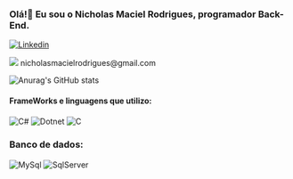 ### Olá!👋 Eu sou o Nicholas Maciel Rodrigues, programador Back-End.

[![Linkedin](https://img.shields.io/badge/LinkedIn-0077B5?style=for-the-badge&logo=linkedin&logoColor=white)](https://www.linkedin.com/in/nicholas-maciel-rodrigues-521528256/)

<img src="https://img.icons8.com/?size=100&id=ho8QlOYvMuG3&format=png&color=000000" href="nicholasmacielrodrigues@gmail.com">
nicholasmacielrodrigues@gmail.com

![Anurag's GitHub stats](https://github-readme-stats.vercel.app/api?username=Enisch&show_icons=true&theme=tokyonight)


#### FrameWorks e linguagens que utilizo:
<div style="display": inline_block>
    <img align=center alt="C#" src = "https://img.shields.io/badge/C%23-239120?style=for-the-badge&logo=c-sharp&logoColor=white" />
    <img align=center alt="Dotnet" src = "https://img.shields.io/badge/.NET-5C2D91?style=for-the-badge&logo=.net&logoColor=white"/>
     <img align=center alt="C" src = "https://img.shields.io/badge/C-00599C?style=for-the-badge&logo=c&logoColor=white"/>
</div>

### Banco de dados:
<div style="display": inline_block>
    <img align=center alt="MySql" src = "https://img.shields.io/badge/MySQL-00000F?style=for-the-badge&logo=mysql&logoColor=white">
    <img align=center alt="SqlServer" src = "https://img.shields.io/badge/Microsoft%20SQL%20Server-CC2927.svg?style=for-the-badge&logo=Microsoft-SQL-Server&logoColor=white">
</div>

